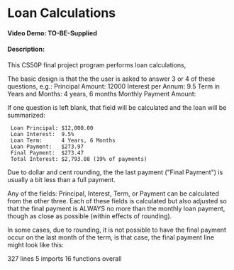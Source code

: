 # Loan Calculations
#### Video Demo: TO-BE-Supplied
#### Description:

This CS50P final project program performs loan calculations,

The basic design is that the the user is asked to answer 3 or 4 of these questions,
e.g.:
            Principal Amount: 12000
          Interest per Annum: 9.5
    Term in Years and Months: 4 years, 6 months
      Monthly Payment Amount:

If one question is left blank, that field will be calculated and the loan will be
summarized:

     Loan Principal: $12,000.00
     Loan Interest:  9.5%
     Loan Term:      4 Years, 6 Months
     Loan Payment:   $273.97
     Final Payment:  $273.47
     Total Interest: $2,793.88 (19% of payments)

Due to dollar and cent rounding, the the last payment ("Final Payment") is usually
a bit less than a full payment.

Any of the fields: Principal, Interest, Term, or Payment can be calculated from
the other three.   Each of these fields is calculated but also adjusted so that
the final payment is ALWAYS no more than the monthly loan payment, though as close
as possible (within effects of rounding).

In some cases, due to rounding, it is not possible to have the final payment occur
on the last month of the term, is that case, the final payment line might look like
this:




327 lines
5 imports
16 functions overall


